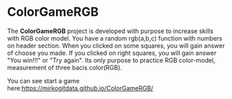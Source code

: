 # ColorGameRGB

<p>The <b>ColorGameRGB</b> project is developed with purpose to increase skills with
RGB color model. You have a random rgb(a,b,c) function with numbers on header section.
When you clicked on some squares, you will gain answer of choose you made.
If you clicked on right squares, you will gain answer "You win!!!" or "Try again".
Its only purpose to practice RGB color-model, measurement of three bacis color(RGB).</p>
<p>You can see start a game here:<a href="https://mirkogitdata.github.io/ColorGameRGB/"  target="_blank">https://mirkogitdata.github.io/ColorGameRGB/</a></p>
